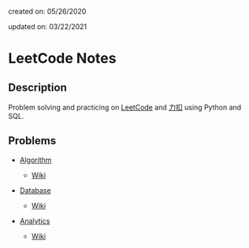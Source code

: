 created on: 05/26/2020

updated on: 03/22/2021

# LeetCode Notes

## Description

Problem solving and practicing on [LeetCode](https://leetcode.com/) and [力扣](https://leetcode-cn.com/) using Python and SQL.

## Problems

- [Algorithm](https://github.com/tong-jin-nyu/leetcode-notes/tree/master/algorithm)
  - [Wiki](https://github.com/tong-jin-nyu/leetcode-notes/wiki/Algorithm)

- [Database](https://github.com/tong-jin-nyu/LeetCode-notes/tree/master/database)
  - [Wiki](https://github.com/tong-jin-nyu/leetcode-notes/wiki/Database)

- [Analytics](https://github.com/tong-jin-nyu/LeetCode-notes/tree/master/analytics)
  - [Wiki](https://github.com/tong-jin-nyu/leetcode-notes/wiki/Analytics)
